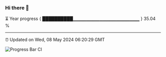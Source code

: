 ### Hi there 👋

⏳ Year progress { ██████████▁▁▁▁▁▁▁▁▁▁▁▁▁▁▁▁▁▁▁▁ } 35.04 %

---

⏰ Updated on Wed, 08 May 2024 06:20:29 GMT

![Progress Bar CI](https://github.com/ZhaoGui/ZhaoGui/workflows/Progress%20Bar%20CI/badge.svg)

